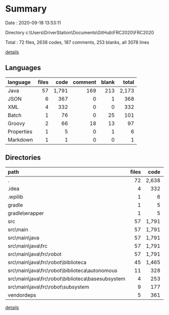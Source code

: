 # Summary

Date : 2020-09-18 13:53:11

Directory c:\Users\DriverStation\Documents\GitHub\FRC2020\FRC2020

Total : 72 files,  2638 codes, 187 comments, 253 blanks, all 3078 lines

[details](details.md)

## Languages
| language | files | code | comment | blank | total |
| :--- | ---: | ---: | ---: | ---: | ---: |
| Java | 57 | 1,791 | 169 | 213 | 2,173 |
| JSON | 6 | 367 | 0 | 1 | 368 |
| XML | 4 | 332 | 0 | 0 | 332 |
| Batch | 1 | 76 | 0 | 25 | 101 |
| Groovy | 2 | 66 | 18 | 13 | 97 |
| Properties | 1 | 5 | 0 | 1 | 6 |
| Markdown | 1 | 1 | 0 | 0 | 1 |

## Directories
| path | files | code | comment | blank | total |
| :--- | ---: | ---: | ---: | ---: | ---: |
| . | 72 | 2,638 | 187 | 253 | 3,078 |
| .idea | 4 | 332 | 0 | 0 | 332 |
| .wpilib | 1 | 6 | 0 | 0 | 6 |
| gradle | 1 | 5 | 0 | 1 | 6 |
| gradle\wrapper | 1 | 5 | 0 | 1 | 6 |
| src | 57 | 1,791 | 169 | 213 | 2,173 |
| src\main | 57 | 1,791 | 169 | 213 | 2,173 |
| src\main\java | 57 | 1,791 | 169 | 213 | 2,173 |
| src\main\java\frc | 57 | 1,791 | 169 | 213 | 2,173 |
| src\main\java\frc\robot | 57 | 1,791 | 169 | 213 | 2,173 |
| src\main\java\frc\robot\biblioteca | 45 | 1,465 | 49 | 159 | 1,673 |
| src\main\java\frc\robot\biblioteca\autonomous | 11 | 328 | 2 | 32 | 362 |
| src\main\java\frc\robot\biblioteca\basesubsystem | 4 | 253 | 22 | 16 | 291 |
| src\main\java\frc\robot\subsystem | 9 | 177 | 44 | 26 | 247 |
| vendordeps | 5 | 361 | 0 | 1 | 362 |

[details](details.md)